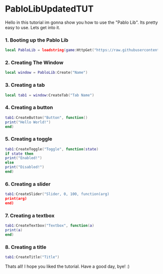 # PabloLibUpdatedTUT
Hello in this tutorial im gonna show you how to use the "Pablo Lib". Its pretty easy to use. Lets get into it.

### 1. Booting up the Pablo Lib
```lua
local PabloLib = loadstring(game:HttpGet("https://raw.githubusercontent.com/BatuKvi123/PabloLibUpdated/main/updated"))()
```
### 2. Creating The Window
```lua
local window = PabloLib:Create("Name")
```

### 3. Creating a tab
```lua
local tab1 = window:CreateTab("Tab Name")
```
### 4. Creating a button
```lua
tab1:CreateButton("Button", function()
print("Hello World!")
end)
```

### 5. Creating a toggle
```lua
tab1:CreateToggle("Toggle", function(state)
if state then
print("Enabled!")
else
print("Disabled!")
end)
```

### 6. Creating a slider
```lua
tab1:CreateSlider("Slider, 0, 100, function(arg)
print(arg)
end)
```

### 7. Creating a textbox
```lua
tab1:CreateTextbox("Textbox", function(a)
print(a)
end)
```

### 8. Creating a title
```lua
tab1:CreateTitle("Title")
```

Thats all! I hope you liked the tutorial. Have a good day, bye! :)
